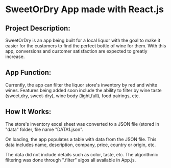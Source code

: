 # SweetOrDry App made with React.js


## Project Description: 
SweetOrDry is an app being built for a local liquor with the goal to make it easier for the customers to find the perfect bottle of wine for them. With this app, conversions and customer satisfaction are expected to greatly increase. 

## App Function: 
Currently, the app can filter the liquor store's inventory by red and white wines. Features being added soon include the ability to
filter by wine taste (sweet,dry, sweet-dry), wine body (light,full), food pairings, etc. 

## How It Works:

The store's inventory excel sheet was converted to a JSON file (stored in "data" folder, file name "DATA1.json".

On loading, the app populates a table with data from the JSON file. This data includes name, description, company, price, country or origin, etc.

The data did not include details such as color, taste, etc. The algorithmic filtering was done through ".filter" algos all available in App.js.









